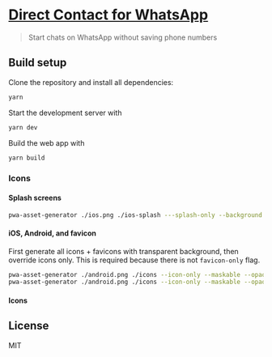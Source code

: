 # [Direct Contact for WhatsApp](https://directcontact.now.sh/)

> Start chats on WhatsApp without saving phone numbers

## Build setup

Clone the repository and install all dependencies:

```bash
yarn
```

Start the development server with

```bash
yarn dev
```

Build the web app with

```bash
yarn build
```

### Icons

#### Splash screens

```bash
pwa-asset-generator ./ios.png ./ios-splash ---splash-only --background  "#34D399"
```

#### iOS, Android, and favicon

First generate all icons + favicons with transparent background, then override icons only. This is required because there is not `favicon-only` flag.

```bash
pwa-asset-generator ./android.png ./icons --icon-only --maskable --opaque false --favicon
pwa-asset-generator ./android.png ./icons --icon-only --maskable --opaque true
```

#### Icons

## License

MIT
